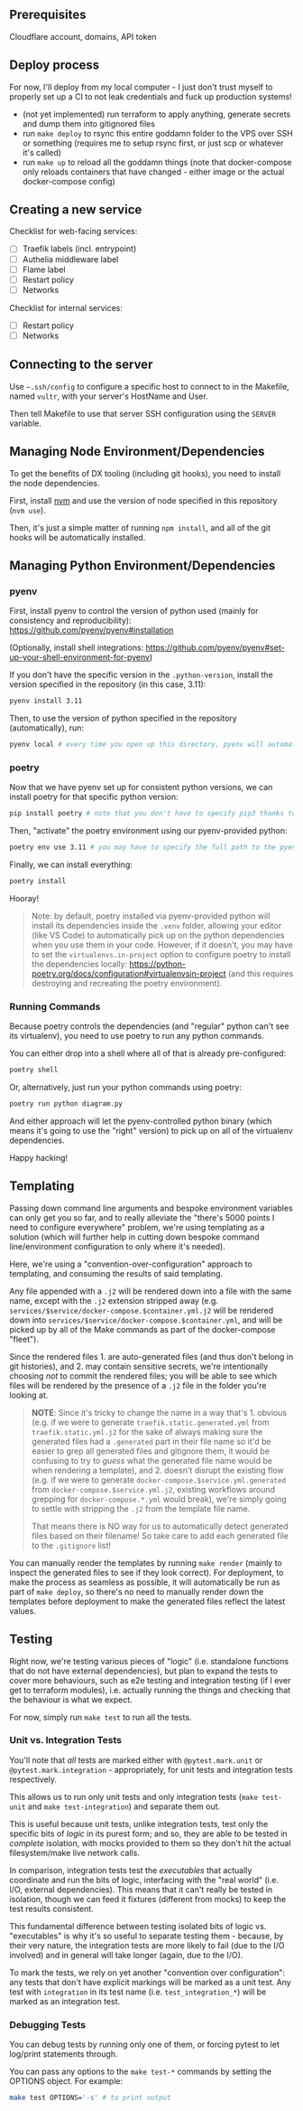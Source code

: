 ## Prerequisites

Cloudflare account, domains, API token

## Deploy process

For now, I'll deploy from my local computer - I just don't trust myself to properly set up a CI to not leak credentials and fuck up production systems!

- (not yet implemented) run terraform to apply anything, generate secrets and dump them into gitignored files
- run `make deploy` to rsync this entire goddamn folder to the VPS over SSH or something (requires me to setup rsync first, or just scp or whatever it's called)
- run `make up` to reload all the goddamn things (note that docker-compose only reloads containers that have changed - either image or the actual docker-compose config)

## Creating a new service

Checklist for web-facing services:

- [ ] Traefik labels (incl. entrypoint)
- [ ] Authelia middleware label
- [ ] Flame label
- [ ] Restart policy
- [ ] Networks

Checklist for internal services:

- [ ] Restart policy
- [ ] Networks

## Connecting to the server

Use `~.ssh/config` to configure a specific host to connect to in the Makefile, named `vultr`, with your server's HostName and User.

Then tell Makefile to use that server SSH configuration using the `SERVER` variable.

## Managing Node Environment/Dependencies

To get the benefits of DX tooling (including git hooks), you need to install the node dependencies.

First, install [nvm](https://nvm.sh) and use the version of node specified in this repository (`nvm use`).

Then, it's just a simple matter of running `npm install`, and all of the git hooks will be automatically installed.

## Managing Python Environment/Dependencies

### pyenv

First, install pyenv to control the version of python used (mainly for consistency and reproducibility): https://github.com/pyenv/pyenv#installation

(Optionally, install shell integrations: https://github.com/pyenv/pyenv#set-up-your-shell-environment-for-pyenv)

If you don't have the specific version in the `.python-version`, install the version specified in the repository (in this case, 3.11):

```sh
pyenv install 3.11
```

Then, to use the version of python specified in the repository (automatically), run:

```sh
pyenv local # every time you open up this directory, pyenv will automatically switch to the repo's specified python version
```

### poetry

Now that we have pyenv set up for consistent python versions, we can install poetry for that specific python version:

```sh
pip install poetry # note that you don't have to specify pip3 thanks to pyenv
```

Then, "activate" the poetry environment using our pyenv-provided python:

```sh
poetry env use 3.11 # you may have to specify the full path to the pyenv python: https://python-poetry.org/docs/managing-environments/#switching-between-environments
```

Finally, we can install everything:

```sh
poetry install
```

Hooray!

> Note: by default, poetry installed via pyenv-provided python will install its dependencies inside the `.venv` folder, allowing your editor (like VS Code) to automatically pick up on the python dependencies when you use them in your code.
> However, if it doesn't, you may have to set the `virtualenvs.in-project` option to configure poetry to install the dependencies locally: https://python-poetry.org/docs/configuration#virtualenvsin-project (and this requires destroying and recreating the poetry environment).

### Running Commands

Because poetry controls the dependencies (and "regular" python can't see its virtualenv), you need to use poetry to run any python commands.

You can either drop into a shell where all of that is already pre-configured:

```sh
poetry shell
```

Or, alternatively, just run your python commands using poetry:

```sh
poetry run python diagram.py
```

And either approach will let the pyenv-controlled python binary (which means it's going to use the "right" version) to pick up on all of the virtualenv dependencies.

Happy hacking!

## Templating

Passing down command line arguments and bespoke environment variables can only get you so far, and to really alleviate the "there's 5000 points I need to configure everywhere" problem, we're using templating as a solution (which will further help in cutting down bespoke command line/environment configuration to only where it's needed).

Here, we're using a "convention-over-configuration" approach to templating, and consuming the results of said templating.

Any file appended with a `.j2` will be rendered down into a file with the same name, except with the `.j2` extension stripped away (e.g. `services/$service/docker-compose.$container.yml.j2` will be rendered down into `services/$service/docker-compose.$container.yml`, and will be picked up by all of the Make commands as part of the docker-compose "fleet").

Since the rendered files 1. are auto-generated files (and thus don't belong in git histories), and 2. may contain sensitive secrets, we're intentionally choosing _not_ to commit the rendered files; you will be able to see which files will be rendered by the presence of a `.j2` file in the folder you're looking at.

> **NOTE**: Since it's tricky to change the name in a way that's 1. obvious (e.g. if we were to generate `traefik.static.generated.yml` from `traefik.static.yml.j2` for the sake of always making sure the generated files had a `.generated` part in their file name so it'd be easier to grep all generated files and gitignore them, it would be confusing to try to _guess_ what the generated file name would be when rendering a template), and 2. doesn't disrupt the existing flow (e.g. if we were to generate `docker-compose.$service.yml.generated` from `docker-compose.$service.yml.j2`, existing workflows around grepping for `docker-compose.*.yml` would break), we're simply going to settle with stripping the `.j2` from the template file name.
>
> That means there is NO way for us to automatically detect generated files based on their filename! So take care to add each generated file to the `.gitignore` list!

You can manually render the templates by running `make render` (mainly to inspect the generated files to see if they look correct). For deployment, to make the process as seamless as possible, it will automatically be run as part of `make deploy`, so there's no need to manually render down the templates before deployment to make the generated files reflect the latest values.

## Testing

Right now, we're testing various pieces of "logic" (i.e. standalone functions that do not have external dependencies), but plan to expand the tests to cover more behaviours, such as e2e testing and integration testing (if I ever get to terraform modules), i.e. actually running the things and checking that the behaviour is what we expect.

For now, simply run `make test` to run all the tests.

### Unit vs. Integration Tests

You'll note that _all_ tests are marked either with `@pytest.mark.unit` or `@pytest.mark.integration` - appropriately, for unit tests and integration tests respectively.

This allows us to run only unit tests and only integration tests (`make test-unit` and `make test-integration`) and separate them out.

This is useful because unit tests, unlike integration tests, test only the specific bits of _logic_ in its purest form; and so, they are able to be tested in _complete_ isolation, with mocks provided to them so they don't hit the actual filesystem/make live network calls.

In comparison, integration tests test the _executables_ that actually coordinate and run the bits of logic, interfacing with the "real world" (i.e. I/O, external dependencies). This means that it can't really be tested in isolation, though we can feed it fixtures (different from mocks) to keep the test results consistent.

This fundamental difference between testing isolated bits of logic vs. "executables" is why it's so useful to separate testing them - because, by their very nature, the integration tests are more likely to fail (due to the I/O involved) and in general will take longer (again, due to the I/O).

To mark the tests, we rely on yet another "convention over configuration": any tests that don't have explicit markings will be marked as a unit test. Any test with `integration` in its test name (i.e. `test_integration_*`) will be marked as an integration test.

### Debugging Tests

You can debug tests by running only one of them, or forcing pytest to let log/print statements through.

You can pass any options to the `make test-*` commands by setting the OPTIONS object. For example:

```sh
make test OPTIONS='-s' # to print output
```
